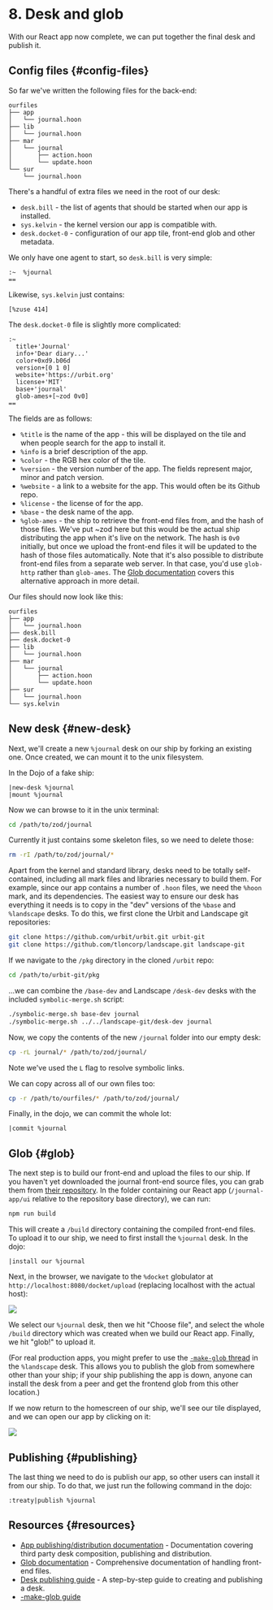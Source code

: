 # 8. Desk and glob

With our React app now complete, we can put together the final desk and publish
it.

## Config files {#config-files}

So far we've written the following files for the back-end:

```
ourfiles
├── app
│   └── journal.hoon
├── lib
│   └── journal.hoon
├── mar
│   └── journal
│       ├── action.hoon
│       └── update.hoon
└── sur
    └── journal.hoon
```

There's a handful of extra files we need in the root of our desk:

- `desk.bill` - the list of agents that should be started when our app is installed.
- `sys.kelvin` - the kernel version our app is compatible with.
- `desk.docket-0` - configuration of our app tile, front-end glob and other metadata.

We only have one agent to start, so `desk.bill` is very simple:

```
:~  %journal
==
```

Likewise, `sys.kelvin` just contains:

```
[%zuse 414]
```

The `desk.docket-0` file is slightly more complicated:

```
:~
  title+'Journal'
  info+'Dear diary...'
  color+0xd9.b06d
  version+[0 1 0]
  website+'https://urbit.org'
  license+'MIT'
  base+'journal'
  glob-ames+[~zod 0v0]
==
```

The fields are as follows:

- `%title` is the name of the app - this will be displayed on the tile and when people search for the app to install it.
- `%info` is a brief description of the app.
- `%color` - the RGB hex color of the tile.
- `%version` - the version number of the app. The fields represent major, minor and patch version.
- `%website` - a link to a website for the app. This would often be its Github repo.
- `%license` - the license of for the app.
- `%base` - the desk name of the app.
- `%glob-ames` - the ship to retrieve the front-end files from, and the hash of those files. We've put \~zod here but this would be the actual ship distributing the app when it's live on the network. The hash is `0v0` initially, but once we upload the front-end files it will be updated to the hash of those files automatically. Note that it's also possible to distribute front-end files from a separate web server. In that case, you'd use `glob-http` rather than `glob-ames`. The [Glob documentation](../userspace/reference/dist/glob.md) covers this alternative approach in more detail.

Our files should now look like this:

```
ourfiles
├── app
│   └── journal.hoon
├── desk.bill
├── desk.docket-0
├── lib
│   └── journal.hoon
├── mar
│   └── journal
│       ├── action.hoon
│       └── update.hoon
├── sur
│   └── journal.hoon
└── sys.kelvin
```

## New desk {#new-desk}

Next, we'll create a new `%journal` desk on our ship by forking an existing one. Once created, we can mount it to the unix filesystem.

In the Dojo of a fake ship:

```
|new-desk %journal
|mount %journal
```

Now we can browse to it in the unix terminal:

```sh
cd /path/to/zod/journal
```

Currently it just contains some skeleton files, so we need to delete those:

```sh
rm -rI /path/to/zod/journal/*
```

Apart from the kernel and standard library, desks need to be totally self-contained, including all mark files and libraries necessary to build them. For example, since our app contains a number of `.hoon` files, we need the `%hoon` mark, and its dependencies. The easiest way to ensure our desk has everything it needs is to copy in the "dev" versions of the `%base` and `%landscape` desks. To do this, we first clone the Urbit and Landscape git repositories:

```sh
git clone https://github.com/urbit/urbit.git urbit-git
git clone https://github.com/tloncorp/landscape.git landscape-git
```

If we navigate to the `/pkg` directory in the cloned `/urbit` repo:

```sh
cd /path/to/urbit-git/pkg
```

...we can combine the `/base-dev` and Landscape `/desk-dev` desks with the included `symbolic-merge.sh` script:

```sh
./symbolic-merge.sh base-dev journal
./symbolic-merge.sh ../../landscape-git/desk-dev journal
```

Now, we copy the contents of the new `/journal` folder into our empty desk:

```sh
cp -rL journal/* /path/to/zod/journal/
```

Note we've used the `L` flag to resolve symbolic links.

We can copy across all of our own files too:

```sh
cp -r /path/to/ourfiles/* /path/to/zod/journal/
```

Finally, in the dojo, we can commit the whole lot:

```
|commit %journal
```

## Glob {#glob}

The next step is to build our front-end and upload the files to our ship. If you haven't yet downloaded the journal front-end source files, you can grab them from [their repository](https://github.com/urbit/docs-examples). In the folder containing our React app (`/journal-app/ui` relative to the repository base directory), we can run:

```sh
npm run build
```

This will create a `/build` directory containing the compiled front-end files. To upload it to our ship, we need to first install the `%journal` desk. In the dojo:

```
|install our %journal
```

Next, in the browser, we navigate to the `%docket` globulator at `http://localhost:8080/docket/upload` (replacing localhost with the actual host):

![](https://m.tinnus-napbus.xyz/pub/globulator.png)

We select our `%journal` desk, then we hit "Choose file", and select the whole `/build` directory which was created when we build our React app. Finally, we hit "glob!" to upload it.

(For real production apps, you might prefer to use the [`-make-glob` thread](../../build-on-urbit/userspace/reference/dist/glob.md#make-glob) in the `%landscape` desk. This allows you to publish the glob from somewhere other than your ship; if your ship publishing the app is down, anyone can install the desk from a peer and get the frontend glob from this other location.)

If we now return to the homescreen of our ship, we'll see our tile displayed, and we can open our app by clicking on it:

![](https://m.tinnus-napbus.xyz/pub/tiles.png)

## Publishing {#publishing}

The last thing we need to do is publish our app, so other users can install it from our ship. To do that, we just run the following command in the dojo:

```
:treaty|publish %journal
```

## Resources {#resources}

- [App publishing/distribution documentation](../../build-on-urbit/userspace/reference/dist) - Documentation covering third party desk composition, publishing and distribution.
- [Glob documentation](../userspace/reference/dist/glob.md) - Comprehensive documentation of handling front-end files.
- [Desk publishing guide](../userspace/guides/software-distribution.md) - A step-by-step guide to creating and publishing a desk.
- [-make-glob guide](../../build-on-urbit/userspace/reference/dist/glob.md#make-glob)
